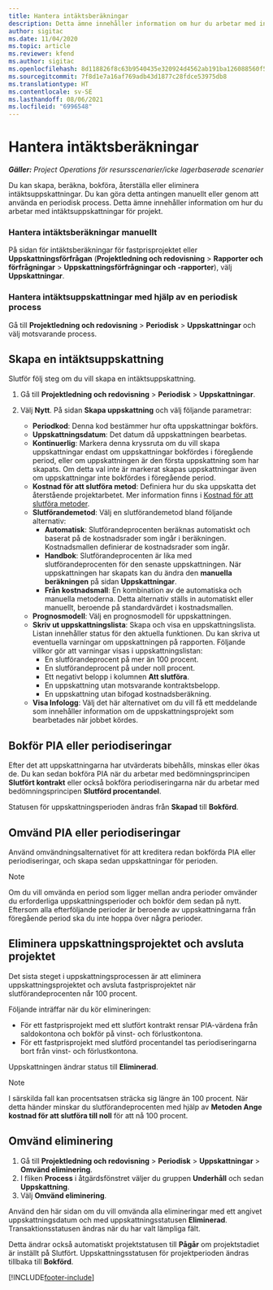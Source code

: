 ```yaml
---
title: Hantera intäktsberäkningar
description: Detta ämne innehåller information om hur du arbetar med intäktsuppskattningar för projekt.
author: sigitac
ms.date: 11/04/2020
ms.topic: article
ms.reviewer: kfend
ms.author: sigitac
ms.openlocfilehash: 8d118826f8c63b9540435e320924d4562ab191ba126088560f5def1c1ff0b908
ms.sourcegitcommit: 7f8d1e7a16af769adb43d1877c28fdce53975db8
ms.translationtype: HT
ms.contentlocale: sv-SE
ms.lasthandoff: 08/06/2021
ms.locfileid: "6996548"
---
```

# <a name="manage-revenue-estimates"></a>Hantera intäktsberäkningar

_**Gäller:** Project Operations för resursscenarier/icke lagerbaserade scenarier_

Du kan skapa, beräkna, bokföra, återställa eller eliminera intäktsuppskattningar. Du kan göra detta antingen manuellt eller genom att använda en periodisk process. Detta ämne innehåller information om hur du arbetar med intäktsuppskattningar för projekt.

### <a name="manage-revenue-estimates-manually"></a>Hantera intäktsberäkningar manuellt

På sidan för intäktsberäkningar för fastprisprojektet eller **Uppskattningsförfrågan** (**Projektledning och redovisning** > **Rapporter och förfrågningar** > **Uppskattningsförfrågningar och -rapporter**), välj **Uppskattningar**.

### <a name="manage-revenue-estimates-using-a-periodic-process"></a>Hantera intäktsuppskattningar med hjälp av en periodisk process

Gå till **Projektledning och redovisning** > **Periodisk** > **Uppskattningar** och välj motsvarande process.

## <a name="create-a-revenue-estimate"></a>Skapa en intäktsuppskattning

Slutför följ steg om du vill skapa en intäktsuppskattning. 

1. Gå till **Projektledning och redovisning** > **Periodisk** > **Uppskattningar**.
2. Välj **Nytt**. På sidan **Skapa uppskattning** och välj följande parametrar:

   - **Periodkod**: Denna kod bestämmer hur ofta uppskattningar bokförs.
   - **Uppskattningsdatum**: Det datum då uppskattningen bearbetas.
   - **Kontinuerlig**: Markera denna kryssruta om du vill skapa uppskattningar endast om uppskattningar bokfördes i föregående period, eller om uppskattningen är den första uppskattning som har skapats. Om detta val inte är markerat skapas uppskattningar även om uppskattningar inte bokfördes i föregående period.
   - **Kostnad för att slutföra metod**: Definiera hur du ska uppskatta det återstående projektarbetet. Mer information finns i [Kostnad för att slutföra metoder](cost-complete-methods.md).
   - **Slutförandemetod**: Välj en slutförandemetod bland följande alternativ:
     - **Automatisk**: Slutförandeprocenten beräknas automatiskt och baserat på de kostnadsrader som ingår i beräkningen. Kostnadsmallen definierar de kostnadsrader som ingår.
     - **Handbok**: Slutförandeprocenten är lika med slutförandeprocenten för den senaste uppskattningen. När uppskattningen har skapats kan du ändra den **manuella beräkningen** på sidan **Uppskattningar**.
     - **Från kostnadsmall**: En kombination av de automatiska och manuella metoderna. Detta alternativ ställs in automatiskt eller manuellt, beroende på standardvärdet i kostnadsmallen.
   - **Prognosmodell**: Välj en prognosmodell för uppskattningen.
   - **Skriv ut uppskattningslista**: Skapa och visa en uppskattningslista. Listan innehåller status för den aktuella funktionen. Du kan skriva ut eventuella varningar om uppskattningen på rapporten. Följande villkor gör att varningar visas i uppskattningslistan:
     - En slutförandeprocent på mer än 100 procent.
     - En slutförandeprocent på under noll procent.
     - Ett negativt belopp i kolumnen **Att slutföra**.
     - En uppskattning utan motsvarande kontraktsbelopp.
     - En uppskattning utan bifogad kostnadsberäkning.
   - **Visa Infologg**: Välj det här alternativet om du vill få ett meddelande som innehåller information om de uppskattningsprojekt som bearbetades när jobbet kördes.


## <a name="post-wip-or-accruals"></a>Bokför PIA eller periodiseringar

Efter det att uppskattningarna har utvärderats bibehålls, minskas eller ökas de. Du kan sedan bokföra PIA när du arbetar med bedömningsprincipen **Slutfört kontrakt** eller också bokföra periodiseringarna när du arbetar med bedömningsprincipen **Slutförd procentandel**.
  
Statusen för uppskattningsperioden ändras från **Skapad** till **Bokförd**.

## <a name="reverse-wip-or-accruals"></a>Omvänd PIA eller periodiseringar

Använd omvändningsalternativet för att kreditera redan bokförda PIA eller periodiseringar, och skapa sedan uppskattningar för perioden.

> [!NOTE]
> Om du vill omvända en period som ligger mellan andra perioder omvänder du erforderliga uppskattningsperioder och bokför dem sedan på nytt. Eftersom alla efterföljande perioder är beroende av uppskattningarna från föregående period ska du inte hoppa över några perioder.

## <a name="eliminate-the-estimate-project-and-finish-the-project"></a>Eliminera uppskattningsprojektet och avsluta projektet

Det sista steget i uppskattningsprocessen är att eliminera uppskattningsprojektet och avsluta fastprisprojektet när slutförandeprocenten når 100 procent.

Följande inträffar när du kör elimineringen:

- För ett fastprisprojekt med ett slutfört kontrakt rensar PIA-värdena från saldokontona och bokför på vinst- och förlustkontona.
- För ett fastprisprojekt med slutförd procentandel tas periodiseringarna bort från vinst- och förlustkontona.

Uppskattningen ändrar status till **Eliminerad**.

> [!NOTE]
> I särskilda fall kan procentsatsen sträcka sig längre än 100 procent. När detta händer minskar du slutförandeprocenten med hjälp av **Metoden Ange kostnad för att slutföra till noll** för att nå 100 procent.

## <a name="reverse-elimination"></a>Omvänd eliminering

1. Gå till **Projektledning och redovisning** > **Periodisk** > **Uppskattningar** > **Omvänd eliminering**. 
2. I fliken **Process** i åtgärdsfönstret väljer du gruppen **Underhåll** och sedan **Uppskattning**. 
3. Välj **Omvänd eliminering**.

Använd den här sidan om du vill omvända alla elimineringar med ett angivet uppskattningsdatum och med uppskattningsstatusen **Eliminerad**. Transaktionsstatusen ändras när du har valt lämpliga fält.

Detta ändrar också automatiskt projektstatusen till **Pågår** om projektstadiet är inställt på Slutfört. Uppskattningsstatusen för projektperioden ändras tillbaka till **Bokförd**.


[!INCLUDE[footer-include](../includes/footer-banner.md)]